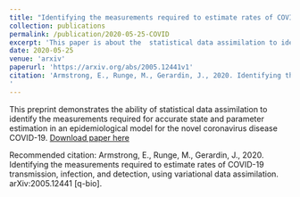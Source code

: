 ```yaml
---
title: "Identifying the measurements required to estimate rates of COVID-19 transmission, infection, and detection, using variational data assimilation"
collection: publications
permalink: /publication/2020-05-25-COVID
excerpt: 'This paper is about the  statistical data assimilation to identify the measurements required for accurate state and parameter estimation in COVID-19'
date: 2020-05-25
venue: 'arxiv'
paperurl: 'https://arxiv.org/abs/2005.12441v1'
citation: 'Armstrong, E., Runge, M., Gerardin, J., 2020. Identifying the measurements required to estimate rates of COVID-19 transmission, infection, and detection, using variational data assimilation. arXiv:2005.12441 [q-bio].
'
---
```

This preprint demonstrates the ability of statistical data assimilation to identify the measurements required for accurate state and parameter estimation in an epidemiological model for the novel coronavirus disease COVID-19.
[Download paper here](https://arxiv.org/abs/2005.12441v1)

Recommended citation: Armstrong, E., Runge, M., Gerardin, J., 2020. Identifying the measurements required to estimate rates of COVID-19 transmission, infection, and detection, using variational data assimilation. arXiv:2005.12441 [q-bio].
